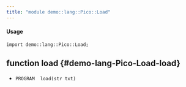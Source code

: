 ```yaml
---
title: "module demo::lang::Pico::Load"
---
```


#### Usage

`import demo::lang::Pico::Load;`

## function load {#demo-lang-Pico-Load-load}

* ``PROGRAM  load(str txt)``

